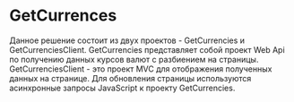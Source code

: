 # GetCurrences

Данное решение состоит из двух проектов - GetCurrencies и GetCurrenciesClient. 
	GetCurrencies представляет собой проект Web Api по получению данных курсов валют с разбиением на страницы.
	GetCurrenciesClient - это проект MVC для отображения полученных данных на странице. Для обновления страницы используются асинхронные запросы JavaScript к проекту GetCurrencies.	
